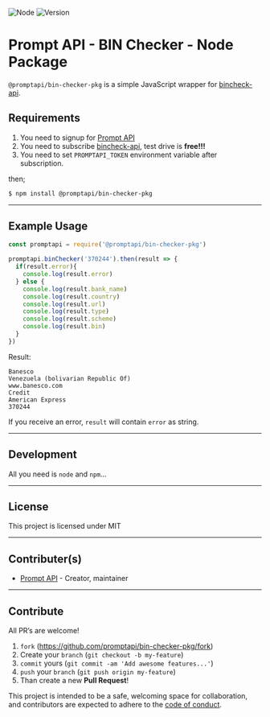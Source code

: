 ![Node](https://img.shields.io/badge/node-10.10.0-green.svg)
![Version](https://img.shields.io/badge/version-0.1.1-orange.svg)

# Prompt API - BIN Checker - Node Package

`@promptapi/bin-checker-pkg` is a simple JavaScript wrapper for [bincheck-api][bincheck-api].

## Requirements

1. You need to signup for [Prompt API][promptapi-signup]
1. You need to subscribe [bincheck-api][bincheck-api], test drive is **free!!!**
1. You need to set `PROMPTAPI_TOKEN` environment variable after subscription.

then;

```bash
$ npm install @promptapi/bin-checker-pkg
```

---

## Example Usage

```javascript
const promptapi = require('@promptapi/bin-checker-pkg')

promptapi.binChecker('370244').then(result => {
  if(result.error){
    console.log(result.error)
  } else {
    console.log(result.bank_name)
    console.log(result.country)
    console.log(result.url)
    console.log(result.type)
    console.log(result.scheme)
    console.log(result.bin)
  }
})
```

Result:

    Banesco
    Venezuela (bolivarian Republic Of)
    www.banesco.com
    Credit
    American Express
    370244

If you receive an error, `result` will contain `error` as string.

---

## Development

All you need is `node` and `npm`...

---

## License

This project is licensed under MIT

---

## Contributer(s)

* [Prompt API](https://github.com/promptapi) - Creator, maintainer

---

## Contribute

All PR’s are welcome!

1. `fork` (https://github.com/promptapi/bin-checker-pkg/fork)
1. Create your `branch` (`git checkout -b my-feature`)
1. `commit` yours (`git commit -am 'Add awesome features...'`)
1. `push` your `branch` (`git push origin my-feature`)
1. Than create a new **Pull Request**!

This project is intended to be a safe,
welcoming space for collaboration, and contributors are expected to adhere to
the [code of conduct][coc].

[promptapi-signup]: https://promptapi.com/#signup-form
[bincheck-api]:     https://promptapi.com/marketplace/description/bincheck-api
[coc]:              https://github.com/promptapi/bin-checker-pkg/blob/main/CODE_OF_CONDUCT.md
